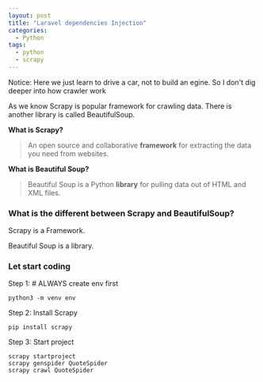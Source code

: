 ```yaml
---
layout: post
title: "Laravel dependencies Injection"
categories:
  - Python
tags:
  - python
  - scrapy
---
```

Notice:
Here we just learn to drive a car, not to build an egine. So I don't dig deeper into how crawler work

As we know Scrapy is popular framework for crawling data.
There is another library is called BeautifulSoup.

**What is Scrapy?**
> An open source and collaborative **framework** for extracting the data you need from websites.

**What is Beautiful Soup?**
> Beautiful Soup is a Python **library** for pulling data out of HTML and XML files.

### What is the different between Scrapy and BeautifulSoup?

Scrapy is a Framework.

Beautiful Soup is a library.

### Let start coding

Step 1: # ALWAYS create env first

```
python3 -m venv env
```

Step 2: Install Scrapy

```
pip install scrapy
```

Step 3: Start project

```
scrapy startproject
scrapy genspider QuoteSpider
scrapy crawl QuoteSpider
```

